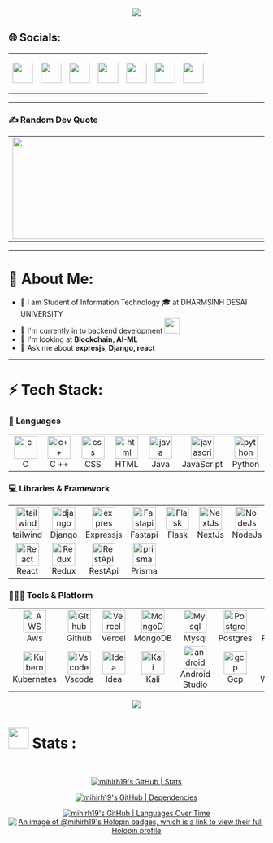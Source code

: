 
<!---
<p align="center">
  <a href="https://github.com/DenverCoder1/readme-typing-svg"><img src="https://readme-typing-svg.demolab.com?font=Fira+Code&color=%23C8BE25&size=35&center=true&vCenter=true&width=600&height=100&lines=Hi,+I'm+Mihir+Hadavani++;"></a>
</p>
-->

<div id="header" align="center">
 <!-- 
<img src="mihir hadavani both.gif">4
  -->
  
<img src="https://user-images.githubusercontent.com/78534043/230702315-61c57f39-ef9b-4e8b-b1ff-d6cbbb64c808.png">

</div>

## 🌐 Socials:
<table align="center">
  <tr>
    <td>
      <a href = "https://facebook.com/mihir2107"><img height="40" width="40" src="https://cdn.simpleicons.org/facebook" /> </a> 
    </td>
    <td>
      <a href = "https://www.instagram.com/_mihirh.21"><img height="40" width="40" src="https://cdn.simpleicons.org/instagram" /></a> 
    </td>
    <td>
      <a href = "https://linkedin.com/in/mihir-hadavani-996263232"><img height="40" width="40" src="https://cdn.simpleicons.org/linkedin" /></a> 
    </td>
    
<td>
  <a href = "https://twitter.com/mihirh21"><img height="40" width="40" src="https://cdn.simpleicons.org/twitter" /></a> 
</td>
    <td>
      
<a href = "https://www.youtube.com/channel/UCjBiyOWjudpNUWcq5n2rCcQ"><img height="40" width="40" src="https://cdn.simpleicons.org/youtube" /></a>
    </td>
     <td>
      <a href = "https://leetcode.com/mihir21/"><img height="40" width="40" src="https://cdn.simpleicons.org/leetcode" /></a> 
    </td>
     <td>
      <a href = "https://monkeytype.com/profile/mihir2004"><img height="40" width="40" src="https://cdn.simpleicons.org/monkeytype" /></a> 
    </td>
    
    
  </tr>
</table>







<hr>

### ✍️ Random Dev Quote
<table align="center">

<tr>
  <td>
    <img height = "200" width = "600" src = "https://quotes-github-readme.vercel.app/api?theme=radical&type=horizontal"/>
  </td>
</tr>
  

</table>

<hr>

# 💫 About Me:

  - 🔭 I am Student of Information Technology 🎓 at DHARMSINH DESAI UNIVERSITY
  - 🌱 I'm currently in to backend development <img src="https://media.giphy.com/media/WUlplcMpOCEmTGBtBW/giphy.gif" width="30">
  - 🤔 I'm looking at **Blockchain, AI-ML**
  - 💬 Ask me about **expresjs, Django, react**

<hr>

# ⚡ Tech Stack:

### 🚀 Languages

<table align="center">
  <tr>
    <td align="center" width="90">
      <img src="https://skillicons.dev/icons?i=c" width="45" height="45" alt="c" title="c" />
      <br>C
    </td>
    <td align="center" width="90">
      <img src="https://techstack-generator.vercel.app/cpp-icon.svg" width="45" height="45" alt="c++" title="c++" />
      <br>C ++
    </td>
    <td align="center" width="90">
      <img src="https://skillicons.dev/icons?i=css" width="45" height="45" alt="css" title="css" />
      <br>CSS
    </td>
    <td align="center" width="90">
      <img src="https://skillicons.dev/icons?i=html" width="45" height="45" alt="html" title="html" />
      <br>HTML
    </td>
<td align="center" width="90">
      <img src="https://techstack-generator.vercel.app/java-icon.svg" width="45" height="45" alt="java" title="java" />
      <br>Java
    </td>
<td align="center" width="90">
      <img src="https://techstack-generator.vercel.app/js-icon.svg" width="45" height="45" alt="javascript" title="javascript" />
      <br>JavaScript
    </td>
    <td align="center" width="90">
      <img src="https://techstack-generator.vercel.app/python-icon.svg" width="45" height="45" alt="python" title="python" />
      <br>Python
    </td>
    
  </tr>
</table>

### 💻 Libraries & Framework
<table align="center">
  <tr>
    <td align="center" width="90">
      <img src="https://skillicons.dev/icons?i=tailwind" width="45" height="45" alt="tailwind" title="tailwind" />
      <br>tailwind
    </td>
    <td align="center" width="90">
      <img src="https://techstack-generator.vercel.app/django-icon.svg" width="45" height="45" alt="django" title="django" />
      <br>Django
    </td>
    <td align="center" width="90">
      <img src="https://skillicons.dev/icons?i=expressjs" width="45" height="45" alt="expressjs" title="expressjs" />
      <br>Expressjs
    </td>
    <td align="center" width="90">
      <img src="https://skillicons.dev/icons?i=fastapi" width="45" height="45" alt="Fastapi" title="fastapi" />
      <br>Fastapi
    </td>
    <td align="center" width="90">
      <img src="https://skillicons.dev/icons?i=flask" width="45" height="45" alt="Flask" title="Flask" />
      <br>Flask
    </td>
    <td align="center" width="90">
      <img src="https://skillicons.dev/icons?i=nextjs" width="45" height="45" alt="NextJs" title="NextJs" />
      <br>NextJs
    </td>
    <td align="center" width="90">
      <img src="https://skillicons.dev/icons?i=nodejs" width="45" height="45" alt="NodeJs" title="NodeJs" />
      <br>NodeJs
    </td>
  </tr>
  <tr>
<td align="center" width="90">
      <img src="https://techstack-generator.vercel.app/react-icon.svg" width="45" height="45" alt="React" title="React" />
      <br>React
    </td>
    <td align="center" width="90">
      <img src="https://techstack-generator.vercel.app/redux-icon.svg" width="45" height="45" alt="Redux" title="Redux" />
      <br>Redux
    </td>
    <td align="center" width="90">
      <img src="https://techstack-generator.vercel.app/restapi-icon.svg" width="45" height="45" alt="RestApi" title="RestApi" />
      <br>RestApi
    </td>
    <td align="center" width="90">
      <img src="https://skillicons.dev/icons?i=prisma" width="45" height="45" alt="prisma" title="prisma" />
      <br>Prisma
    </td>
  </tr>
</table>

### 🧑🏻‍💻 Tools & Platform

<table align="center">
  <tr>
     <td align="center" width="90">
      <img src="https://techstack-generator.vercel.app/aws-icon.svg" width="45" height="45" alt="AWS" title="Aws" />
      <br>Aws
    </td>
     <td align="center" width="90">
      <img src="https://techstack-generator.vercel.app/github-icon.svg" width="45" height="45" alt="Github" title="Github" />
      <br>Github
    </td>
    <td align="center" width="90">
      <img src="https://skillicons.dev/icons?i=vercel" width="45" height="45" alt="Vercel" title="Vercel" />
      <br>Vercel
    </td>
    <td align="center" width="90">
      <img src="https://skillicons.dev/icons?i=mongodb" width="45" height="45" alt="MongoDb" title="MongoDb" />
      <br>MongoDB
    </td>
     <td align="center" width="90">
      <img src="https://techstack-generator.vercel.app/mysql-icon.svg" width="45" height="45" alt="Mysql" title="Mysql" />
      <br>Mysql
    </td>
    <td align="center" width="90">
      <img src="https://skillicons.dev/icons?i=postgres" width="45" height="45" alt="Postgres" title="Postgres" />
      <br>Postgres
    </td>
    <td align="center" width="90">
      <img src="https://skillicons.dev/icons?i=postman" width="45" height="45" alt="Postman" title="Postman" />
      <br>Postman 
    </td>
     <td align="center" width="90">
      <img src="https://techstack-generator.vercel.app/docker-icon.svg" width="45" height="45" alt="Docker" title="Docker" />
      <br>Docker
    </td>
    </tr>
  <tr>
     <td align="center" width="90">
      <img src="https://techstack-generator.vercel.app/kubernetes-icon.svg" width="45" height="45" alt="Kubernetes" title="Kubernetes" />
      <br>Kubernetes
    </td>
    <td align="center" width="90">
      <img src="https://skillicons.dev/icons?i=vscode" width="45" height="45" alt="Vscode" title="Vscode" />
      <br>Vscode
    </td>
    <td align="center" width="90">
      <img src="https://skillicons.dev/icons?i=idea" width="45" height="45" alt="Idea" title="Idea" />
      <br>Idea
    </td>
    <td align="center" width="90">
      <img src="https://skillicons.dev/icons?i=kali" width="45" height="45" alt="Kali" title="Kali" />
      <br>Kali
    </td>
        <td align="center" width="90">
      <img src="https://skillicons.dev/icons?i=androidstudio" width="45" height="45" alt="androidstudio" title="androidstudio" />
      <br>Android Studio
    </td>
        <td align="center" width="90">
      <img src="https://skillicons.dev/icons?i=gcp" width="45" height="45" alt="gcp" title="gcp" />
      <br>Gcp
    </td>
        <td align="center" width="90">
      <img src="https://techstack-generator.vercel.app/webpack-icon.svg" width="45" height="45" alt="webpack" title="webpack" />
      <br>Webpack
    </td>
    
  </tr>
</table>

<div align="center">
 <img src="https://user-images.githubusercontent.com/73097560/115834477-dbab4500-a447-11eb-908a-139a6edaec5c.gif"> 
<br>
</div>




# <img src="https://media.giphy.com/media/cj87CxfRtrUifF3Ryk/giphy.gif" width="40"> Stats :
<div align="center">



 
 <br>
  
[![mihirh19's GitHub | Stats](https://stats.quine.sh/mihirh19/github?theme=dark)](https://quine.sh?utm_source=widgets&utm_campaign=mihirh19)

[![mihirh19's GitHub | Dependencies](https://stats.quine.sh/mihirh19/dependencies?theme=dark)](https://quine.sh?utm_source=widgets&utm_campaign=mihirh19)

[![mihirh19's GitHub | Languages Over Time](https://stats.quine.sh/mihirh19/languages-over-time?theme=dark)](https://quine.sh?utm_source=widgets&utm_campaign=mihirh19)
[![An image of @mihirh19's Holopin badges, which is a link to view their full Holopin profile](https://holopin.me/mihirh19)](https://holopin.io/@mihirh19)

</div>


